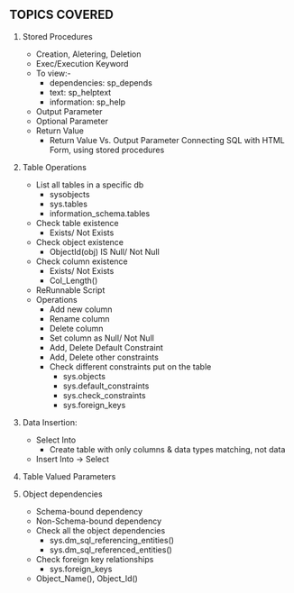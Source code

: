 ## TOPICS COVERED

1. Stored Procedures
    - Creation, Aletering, Deletion
    - Exec/Execution Keyword
    - To view:-
        - dependencies: sp_depends
        - text: sp_helptext
        - information: sp_help
    - Output Parameter
    - Optional Parameter
    - Return Value
        - Return Value Vs. Output Parameter
    Connecting SQL with HTML Form, using stored procedures
    
2. Table Operations
    - List all tables in a specific db
        - sysobjects
        - sys.tables
        - information_schema.tables
    - Check table existence
        - Exists/ Not Exists
    - Check object existence
        - ObjectId(obj) IS Null/ Not Null
    - Check column existence
        - Exists/ Not Exists
        - Col_Length()
    - ReRunnable Script
    - Operations
        - Add new column
        - Rename column
        - Delete column
        - Set column as Null/ Not Null
        - Add, Delete Default Constraint
        - Add, Delete other constraints
        - Check different constraints put on the table
            - sys.objects
            - sys.default_constraints
            - sys.check_constraints
            - sys.foreign_keys

3. Data Insertion:
    - Select Into
        - Create table with only columns & data types matching, not data
    - Insert Into -> Select

4. Table Valued Parameters

5. Object dependencies
    - Schema-bound dependency
    - Non-Schema-bound dependency
    - Check all the object dependencies
        - sys.dm_sql_referencing_entities()
        - sys.dm_sql_referenced_entities()
    - Check foreign key relationships
        - sys.foreign_keys
    - Object_Name(), Object_Id()

